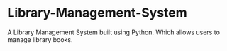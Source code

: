 # Library-Management-System
A Library Management System built using Python. Which allows users to manage library books.

